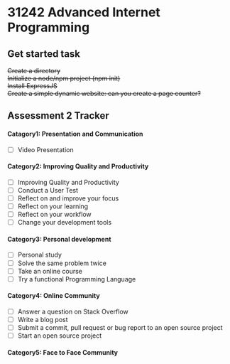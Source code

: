 # 31242 Advanced Internet Programming
## Get started task
~~Create a directory~~  
~~Initialize a node/npm project (npm init)~~  
~~Install ExpressJS~~  
~~Create a simple dynamic website: can you create a page counter?~~
## Assessment 2 Tracker
#### Catagory1: Presentation and Communication
- [ ] Video Presentation  

#### Category2: Improving Quality and Productivity
- [ ] Improving Quality and Productivity
- [ ] Conduct a User Test
- [ ] Reflect on and improve your focus
- [ ] Reflect on your learning
- [ ] Reflect on your workflow
- [ ] Change your development tools

#### Category3: Personal development
- [ ] Personal study
- [ ] Solve the same problem twice
- [ ] Take an online course
- [ ] Try a functional Programming Language  

#### Category4: Online Community
- [ ] Answer a question on Stack Overflow
- [ ] Write a blog post
- [ ] Submit a commit, pull request or bug report to an open source project
- [ ] Start an open source project  

#### Category5: Face to Face Community
